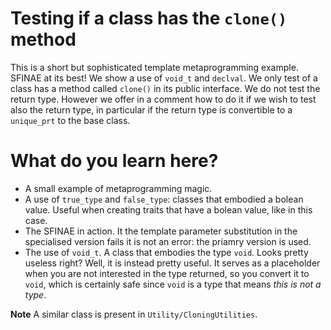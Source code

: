 # Testing if a class has the `clone()` method #

This is a short but sophisticated template metaprogramming example. SFINAE at its best!  We show a use of `void_t` and `declval`.
We only test of a class has a method called `clone()` in its public interface. We do not test the return type. However we offer in a comment
how to do it if we wish to test also the return type, in particular if the return type is convertible to a `unique_prt` to the base class.

# What do you learn here? #

- A small example of metaprogramming magic. 
- A use of `true_type` and `false_type`: classes that embodied a bolean value. Useful when creating traits that have a bolean value, like in this case.
- The SFINAE in action. It the template parameter substitution in the specialised version fails it is not an error: the priamry version is used.
- The use of `void_t`. A class that embodies the type `void`. Looks pretty useless right? Well, it is instead pretty useful. It serves as a placeholder 
when you are not interested in the type returned, so you convert it to `void`, which is certainly safe since `void` is a type that means *this is not a type*. 

**Note** A similar class is present in `Utility/CloningUtilities`.